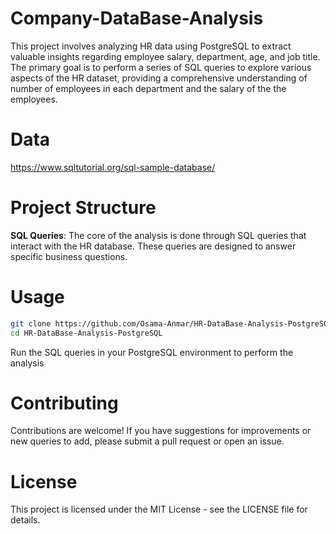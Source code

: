 # Company-DataBase-Analysis

This project involves analyzing HR data using PostgreSQL to extract valuable insights regarding employee salary, department, age, and job title. The primary goal is to perform a series of SQL queries to explore various aspects of the HR dataset, providing a comprehensive understanding of number of employees in each department and the salary of the the employees.

# Data 
https://www.sqltutorial.org/sql-sample-database/

#  Project Structure
**SQL Queries**: The core of the analysis is done through SQL queries that interact with the HR database. These queries are designed to answer specific business questions.

# Usage
```bash
git clone https://github.com/Osama-Anmar/HR-DataBase-Analysis-PostgreSQL.git
cd HR-DataBase-Analysis-PostgreSQL
```
Run the SQL queries in your PostgreSQL environment to perform the analysis

# Contributing
Contributions are welcome! If you have suggestions for improvements or new queries to add, please submit a pull request or open an issue.

# License
This project is licensed under the MIT License - see the LICENSE file for details.

